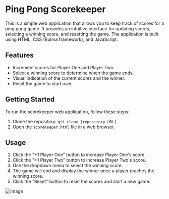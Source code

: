 # Ping Pong Scorekeeper

This is a simple web application that allows you to keep track of scores for a ping pong game. It provides an intuitive interface for updating scores, selecting a winning score, and resetting the game. The application is built using HTML, CSS (Bulma framework), and JavaScript.

## Features

- Increment scores for Player One and Player Two.
- Select a winning score to determine when the game ends.
- Visual indication of the current scores and the winner.
- Reset the game to start over.

## Getting Started

To run the scorekeeper web application, follow these steps:

1. Clone the repository: `git clone [repository URL]`
2. Open the `scoreKeeper.html` file in a web browser.

## Usage

1. Click the "+1 Player One" button to increase Player One's score.
2. Click the "+1 Player Two" button to increase Player Two's score.
3. Use the dropdown menu to select the winning score.
4. The game will end and display the winner once a player reaches the winning score.
5. Click the "Reset" button to reset the scores and start a new game.

![image](https://github.com/abhigyan02/ping-pong-score-tracker/assets/75851981/87f29a69-f2e6-43b6-ace1-bcb74b4f3c95)
